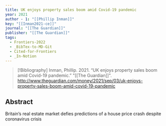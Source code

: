 ```yaml
---
title: UK enjoys property sales boom amid Covid-19 pandemic
year: 2021
author - 1: "[[Phillip Inman]]"
key: "[[Inman2021-ce]]"
journal: "[[The Guardian]]"
publisher: "[[The Guardian]]"
tags:
  - Frontiers-2022
  - _BibTex-to-MD-Git
  - Cited-for-Frontiers
  - _In-Notion
---
```


> [!Bibliography]
> Inman, Phillip. 2021. “UK enjoys property sales boom amid Covid-19 pandemic.” "[[The Guardian]]". http://www.theguardian.com/money/2021/sep/03/uk-enjoys-property-sales-boom-amid-covid-19-pandemic

## Abstract
Britain’s real estate market defies predictions of a house price crash despite coronavirus crisis